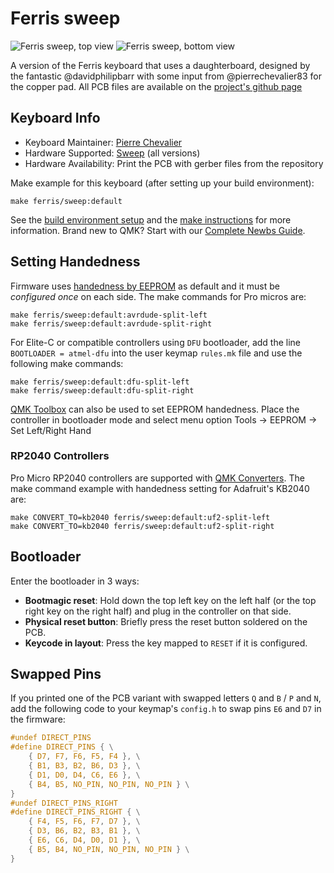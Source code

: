 # Ferris sweep

![Ferris sweep, top view](https://i.imgur.com/5qCZUv6h.jpg)
![Ferris sweep, bottom view](https://i.imgur.com/ZC47CJth.jpg)

A version of the Ferris keyboard that uses a daughterboard, designed by the fantastic @davidphilipbarr with some input from @pierrechevalier83 for the copper pad. All PCB files are available on the [project's github page](https://github.com/davidphilipbarr/Sweep)

## Keyboard Info

* Keyboard Maintainer: [Pierre Chevalier](https://github.com/pierrechevalier83)
* Hardware Supported: [Sweep](https://github.com/davidphilipbarr/Sweep) (all versions)
* Hardware Availability: Print the PCB with gerber files from the repository

Make example for this keyboard (after setting up your build environment):

    make ferris/sweep:default

See the [build environment setup](https://docs.qmk.fm/#/getting_started_build_tools) and the [make instructions](https://docs.qmk.fm/#/getting_started_make_guide) for more information. Brand new to QMK? Start with our [Complete Newbs Guide](https://docs.qmk.fm/#/newbs).

## Setting Handedness

Firmware uses [handedness by EEPROM](https://docs.qmk.fm/#/feature_split_keyboard?id=handedness-by-eeprom) as default and it must be *configured once* on each side. The make commands for Pro micros are:

    make ferris/sweep:default:avrdude-split-left
    make ferris/sweep:default:avrdude-split-right

For Elite-C or compatible controllers using `DFU` bootloader, add the line `BOOTLOADER = atmel-dfu` into the user keymap `rules.mk` file and use the following make commands:

    make ferris/sweep:default:dfu-split-left
    make ferris/sweep:default:dfu-split-right

[QMK Toolbox](http://qmk.fm/toolbox) can also be used to set EEPROM handedness. Place the controller in bootloader mode and select menu option Tools -> EEPROM -> Set Left/Right Hand

### RP2040 Controllers

Pro Micro RP2040 controllers are supported with [QMK Converters](https://docs.qmk.fm/#/feature_converters). The make command example with handedness setting for Adafruit's KB2040 are:

    make CONVERT_TO=kb2040 ferris/sweep:default:uf2-split-left
    make CONVERT_TO=kb2040 ferris/sweep:default:uf2-split-right

## Bootloader

Enter the bootloader in 3 ways:

* **Bootmagic reset**: Hold down the top left key on the left half (or the top right key on the right half) and plug in the controller on that side.
* **Physical reset button**: Briefly press the reset button soldered on the PCB.
* **Keycode in layout**: Press the key mapped to `RESET` if it is configured.

## Swapped Pins

If you printed one of the PCB variant with swapped letters `Q` and `B` / `P` and `N`, add the following code to your keymap's `config.h` to swap pins `E6` and `D7` in the firmware:
```c
#undef DIRECT_PINS
#define DIRECT_PINS { \
    { D7, F7, F6, F5, F4 }, \
    { B1, B3, B2, B6, D3 }, \
    { D1, D0, D4, C6, E6 }, \
    { B4, B5, NO_PIN, NO_PIN, NO_PIN } \
}
#undef DIRECT_PINS_RIGHT
#define DIRECT_PINS_RIGHT { \
    { F4, F5, F6, F7, D7 }, \
    { D3, B6, B2, B3, B1 }, \
    { E6, C6, D4, D0, D1 }, \
    { B5, B4, NO_PIN, NO_PIN, NO_PIN } \
}
```

